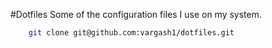 #Dotfiles
Some of the configuration files I use on my system.



```bash
    git clone git@github.com:vargash1/dotfiles.git
```
